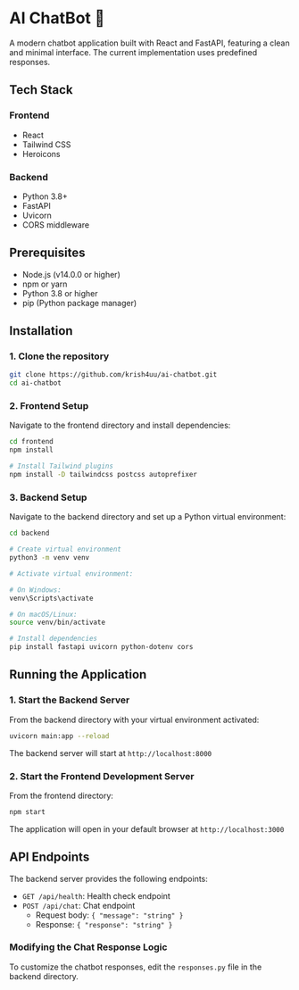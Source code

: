 # AI ChatBot 👾

A modern chatbot application built with React and FastAPI, featuring a clean and minimal interface. The current implementation uses predefined responses.

## Tech Stack

### Frontend
- React
- Tailwind CSS
- Heroicons

### Backend
- Python 3.8+
- FastAPI
- Uvicorn
- CORS middleware

## Prerequisites
- Node.js (v14.0.0 or higher)
- npm or yarn
- Python 3.8 or higher
- pip (Python package manager)

## Installation

### 1. Clone the repository

```bash
git clone https://github.com/krish4uu/ai-chatbot.git
cd ai-chatbot
```

### 2. Frontend Setup

Navigate to the frontend directory and install dependencies:

```bash
cd frontend
npm install

# Install Tailwind plugins
npm install -D tailwindcss postcss autoprefixer
````

### 3. Backend Setup

Navigate to the backend directory and set up a Python virtual environment:

```bash
cd backend

# Create virtual environment
python3 -m venv venv

# Activate virtual environment:

# On Windows:
venv\Scripts\activate

# On macOS/Linux:
source venv/bin/activate

# Install dependencies
pip install fastapi uvicorn python-dotenv cors
```

## Running the Application

### 1. Start the Backend Server

From the backend directory with your virtual environment activated:

```bash
uvicorn main:app --reload
```

The backend server will start at `http://localhost:8000`

### 2. Start the Frontend Development Server

From the frontend directory:

```bash
npm start
```

The application will open in your default browser at `http://localhost:3000`

## API Endpoints

The backend server provides the following endpoints:

- `GET /api/health`: Health check endpoint
- `POST /api/chat`: Chat endpoint
  - Request body: `{ "message": "string" }`
  - Response: `{ "response": "string" }`


### Modifying the Chat Response Logic

To customize the chatbot responses, edit the `responses.py` file in the backend directory. 

